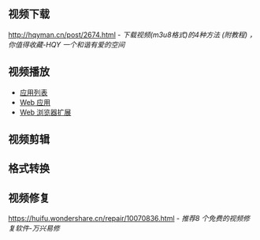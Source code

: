 ## 视频下载

http://hqyman.cn/post/2674.html - *下载视频(m3u8格式)的4种方法 (附教程) ，你值得收藏-HQY 一个和谐有爱的空间*

## 视频播放

- [应用列表](os/tools/app-list.md#音视频工具)
- [Web 应用](os/tools/online.md#音视频播放器)
- [Web 浏览器扩展](os/tools/browser-extensions.md#下载工具)

## 视频剪辑

## 格式转换

## 视频修复

https://huifu.wondershare.cn/repair/10070836.html - *推荐8 个免费的视频修复软件-万兴易修*
